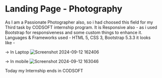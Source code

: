 # Landing Page - Photography

As I am a Passionate Photographer also, so i had choosed this field for my Third task by CODSOFT internship program.
It is Responsive also - as i used Bootstrap for responsiveness and some custom things to enhance it.
Languages & Frameworks used - HTML 5, CSS 3, Bootstrap 5.3.3
it looks like -

-> In Laptop
![Screenshot 2024-09-12 162406](https://github.com/user-attachments/assets/2e2bee76-1526-434e-baf6-c89263be7329)

-> In mobile
![Screenshot 2024-09-12 163046](https://github.com/user-attachments/assets/030f7b02-c143-40bb-9e4c-f816dd83248b)


Today my Internship ends in CODSOFT

